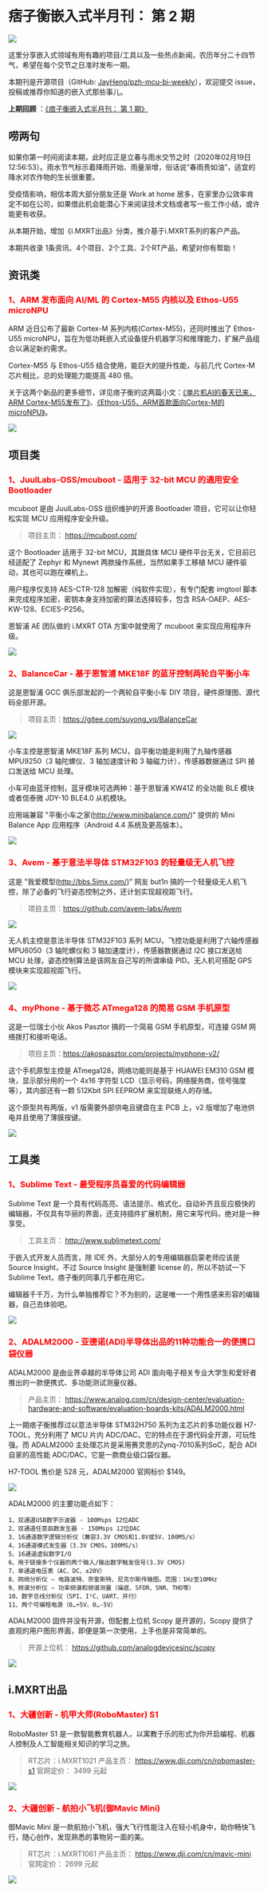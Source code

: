 # 痞子衡嵌入式半月刊： 第 2 期

![](http://henjay724.com/image/cnblogs/pzh_mcu_bi_weekly.PNG)

这里分享嵌入式领域有用有趣的项目/工具以及一些热点新闻，农历年分二十四节气，希望在每个交节之日准时发布一期。

本期刊是开源项目（GitHub: [JayHeng/pzh-mcu-bi-weekly](https://github.com/JayHeng/pzh-mcu-bi-weekly)），欢迎提交 issue，投稿或推荐你知道的嵌入式那些事儿。

**上期回顾** ：[《痞子衡嵌入式半月刊： 第 1 期》](https://www.cnblogs.com/henjay724/p/12285491.html)

## 唠两句

如果你第一时间阅读本期，此时应正是立春与雨水交节之时（2020年02月19日 12:56:53）。雨水节气标示着降雨开始、雨量渐增，俗话说“春雨贵如油”，适宜的降水对农作物的生长很重要。

受疫情影响，相信本周大部分朋友还是 Work at home 居多，在家里办公效率肯定不如在公司，如果借此机会能潜心下来阅读技术文档或者写一些工作小结，或许能更有收获。

从本期开始，增加《i.MXRT出品》分类，推介基于i.MXRT系列的客户产品。

本期共收录 1条资讯、4个项目、2个工具、2个RT产品，希望对你有帮助！

## 资讯类

### <font color="red">1、ARM 发布面向 AI/ML 的 Cortex-M55 内核以及 Ethos-U55 microNPU</font>

ARM 近日公布了最新 Cortex-M 系列内核(Cortex-M55)，还同时推出了 Ethos-U55 microNPU，旨在为低功耗嵌入式设备提升机器学习和推理能力，扩展产品组合以满足新的需求。

Cortex-M55 与 Ethos-U55 结合使用，能巨大的提升性能，与前几代 Cortex-M 芯片相比，总的处理能力能提高 480 倍。

关于这两个新品的更多细节，详见痞子衡的这两篇小文：[《单片机AI的春天已来，ARM Cortex-M55发布了》](https://www.cnblogs.com/henjay724/p/12293565.html)、[《Ethos-U55，ARM首款面向Cortex-M的microNPU》](https://www.cnblogs.com/henjay724/p/12312210.html)。

![](http://henjay724.com/image/biweekly/Cortex-M55_Ethos-U55.JPG)

## 项目类

### <font color="red">1、JuulLabs-OSS/mcuboot - 适用于 32-bit MCU 的通用安全 Bootloader</font>

mcuboot 是由 JuulLabs-OSS 组织维护的开源 Bootloader 项目，它可以让你轻松实现 MCU 应用程序安全升级。

> 项目主页： https://mcuboot.com/

这个 Bootloader 适用于 32-bit MCU，其跟具体 MCU 硬件平台无关，它目前已经适配了 Zephyr 和 Mynewt 两款操作系统，当然如果手工移植 MCU 硬件驱动，其也可以跑在裸机上。

用户程序仅支持 AES-CTR-128 加解密（纯软件实现），有专门配套 imgtool 脚本来完成程序加密，密钥本身支持加密的算法选择较多，包含 RSA-OAEP、AES-KW-128、ECIES-P256。

恩智浦 AE 团队做的 i.MXRT OTA 方案中就使用了 mcuboot 来实现应用程序升级。

![](http://henjay724.com/image/biweekly/imxrt_ota_framework.JPG)

### <font color="red">2、BalanceCar - 基于恩智浦 MKE18F 的蓝牙控制两轮自平衡小车</font>

这是恩智浦 GCC 俱乐部发起的一个两轮自平衡小车 DIY 项目，硬件原理图、源代码全部开源。

> 项目主页：https://gitee.com/suyong_yq/BalanceCar

![](http://henjay724.com/image/biweekly/GCC_BalanceCar_m.jpg)

小车主控是恩智浦 MKE18F 系列 MCU，自平衡功能是利用了九轴传感器 MPU9250（3 轴陀螺仪、3 轴加速度计和 3 轴磁力计），传感器数据通过 SPI 接口发送给 MCU 处理。

小车可由蓝牙控制，蓝牙模块可选两种：基于恩智浦 KW41Z 的全功能 BLE 模块或者信泰微 JDY-10 BLE4.0 从机模块。

应用端兼容 "平衡小车之家(http://www.minibalance.com/)" 提供的 Mini Balance App 应用程序（Android 4.4 系统及更高版本）。

![](http://henjay724.com/image/biweekly/MiniBalance_App.JPG)

### <font color="red">3、Avem - 基于意法半导体 STM32F103 的轻量级无人机飞控</font>

这是 "我爱模型(http://bbs.5imx.com/)" 网友 but1n 搞的一个轻量级无人机飞控，除了必备的飞行姿态控制之外，还计划实现超视距飞行。

> 项目主页：https://github.com/avem-labs/Avem

![](http://henjay724.com/image/biweekly/Avem_product.JPG)

无人机主控是意法半导体 STM32F103 系列 MCU，飞控功能是利用了六轴传感器 MPU6050（3 轴陀螺仪和 3 轴加速度计），传感器数据通过 I2C 接口发送给 MCU 处理，姿态控制算法是该网友自己写的所谓串级 PID。无人机可搭配 GPS 模块来实现超视距飞行。

![](http://henjay724.com/image/biweekly/Avem_framework.JPG)

### <font color="red">4、myPhone - 基于微芯 ATmega128 的简易 GSM 手机原型</font>

这是一位瑞士小伙 Akos Pasztor 搞的一个简易 GSM 手机原型，可连接 GSM 网络拨打和接听电话。

> 项目主页：https://akospasztor.com/projects/myphone-v2/

这个手机原型主控是 ATmega128，网络功能则是基于 HUAWEI EM310 GSM 模块，显示部分用的一个 4x16 字符型 LCD（显示号码，网络服务商，信号强度等），其内部还有一颗 512Kbit SPI EEPROM 来实现联络人的存储。

这个原型共有两版，v1 版需要外部供电且键盘在主 PCB 上，v2 版增加了电池供电并且使用了薄膜按键。

![](http://henjay724.com/image/biweekly/myPhone.JPG)

## 工具类

### <font color="red">1、Sublime Text - 最受程序员喜爱的代码编辑器</font>

Sublime Text 是一个具有代码高亮、语法提示、格式化，自动补齐且反应极快的编辑器，不仅具有华丽的界面，还支持插件扩展机制，用它来写代码，绝对是一种享受。

> 工具主页： http://www.sublimetext.com/

于嵌入式开发人员而言，除 IDE 外，大部分人的专用编辑器启蒙老师应该是 Source Insight，不过 Source Insight 是强制要 license 的，所以不妨试一下 Sublime Text，痞子衡的同事几乎都在用它。

编辑器千千万，为什么单独推荐它？不为别的，这是唯一一个用性感来形容的编辑器，自己去体验吧。

![](http://henjay724.com/image/biweekly/SublimeText_440x336.gif)

### <font color="red">2、ADALM2000 - 亚德诺(ADI)半导体出品的11种功能合一的便携口袋仪器</font>

ADALM2000 是由业界卓越的半导体公司 ADI 面向电子相关专业大学生和爱好者推出的一款便携式、多功能测试测量仪器。

> 产品主页： https://www.analog.com/cn/design-center/evaluation-hardware-and-software/evaluation-boards-kits/ADALM2000.html

上一期痞子衡推荐过以意法半导体 STM32H750 系列为主芯片的多功能仪器 H7-TOOL，充分利用了 MCU 片内 ADC/DAC，它的特点在于源代码全开源，可玩性强。而 ADALM2000 主处理芯片是采用赛灵思的Zynq-7010系列SoC，配合 ADI 自家的高性能 ADC/DAC，它是一款商业级口袋仪器。

H7-TOOL 售价是 528 元，ADALM2000 官网标价 $149。

![](http://henjay724.com/image/biweekly/ADALM2000-web.png)

ADALM2000 的主要功能点如下：

```text
1、双通道USB数字示波器 - 100Msps 12位ADC
2、双通道任意函数发生器 - 150Msps 12位DAC
3、16通道数字逻辑分析仪（兼容3.3V CMOS和1.8V或5V，100MS/s）
4、16通道模式发生器（3.3V CMOS，100MS/s）
5、16通道虚拟数字I/O
6、用于链接多个仪器的两个输入/输出数字触发信号(3.3V CMOS)
7、单通道电压表（AC、DC、±20V）
8、网络分析仪 – 电路波特、奈奎斯特、尼克尔斯传输图。范围：1Hz至10MHz
9、频谱分析仪 – 功率频谱和频谱测量（噪底、SFDR、SNR、THD等）
10、数字总线分析仪（SPI、I²C、UART、并行）
11、两个可编程电源（0…+5V、0…-5V）
```

ADALM2000 固件并没有开源，但配套上位机 Scopy 是开源的，Scopy 提供了直观的用户图形界面，即便是第一次使用，上手也是非常简单的。

> 开源上位机： https://github.com/analogdevicesinc/scopy

![](http://henjay724.com/image/biweekly/Scopy.jpg)

## i.MXRT出品

### <font color="red">1、大疆创新 - 机甲大师(RoboMaster) S1</font>

RoboMaster S1 是一款智能教育机器人，以寓教于乐的形式为你开启编程、机器人控制及人工智能相关知识的学习之旅。

> RT芯片：i.MXRT1021
> 产品主页： https://www.dji.com/cn/robomaster-s1
> 官网定价： 3499 元起

![](http://henjay724.com/image/biweekly/RoboMaster_440x246.gif)

### <font color="red">2、大疆创新 - 航拍小飞机(御Mavic Mini)</font>

御Mavic Mini 是一款航拍小飞机，强大飞行性能注入在轻小机身中，助你畅快飞行，随心创作，发现熟悉的事物另一面的美。

> RT芯片：i.MXRT1061
> 产品主页： https://www.dji.com/cn/mavic-mini
> 官网定价： 2699 元起

![](http://henjay724.com/image/biweekly/MavicMin_440x246.gif)
